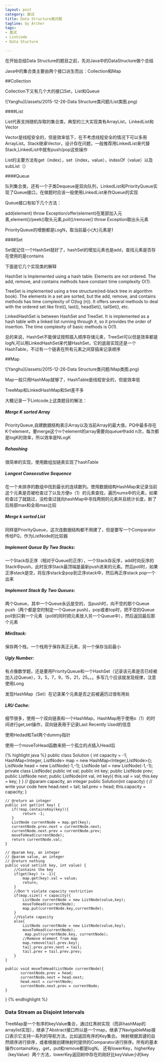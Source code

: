 ```yaml
---
layout: post
category: 面试
title: Data Structure类问题
tagline: by Archer
tags:
- 面试
- Lintcode
- Data Stucture

---
```


在开始总结Data Structure的题目之前，先对Java中的DataStructure做个总结

Java中的集合类主要由两个接口派生而出：Collection和Map

##Collection

Collection下又有几个大的接口Set，List和Queue

![Yanghu](/assets/2015-12-26-Data Structure类问题/List类图.png)

####List

List代表支持随机存取的集合类，典型的三大实现类有ArrayList，LinkedList和Vector

Vector是线程安全的，但是效率低下，在不考虑线程安全的情况下可以多用ArrayList。Stack继承Vector，设计存在问题，一般推荐用LinkedList来代替Stack,LinkedList中就有push/pop这些操作

List的主要方法有get（index），set（index，value），indexOf（value）以及subList（）

####Queue

队列集合类，还有一个子类Dequeue是双向队列，LinkedList和PriorityQueue实现了Queue接口，在做题时应该一般使用LinkedList来作Queue的实现

Queue接口有如下几个方法：

add(element) throw Exception/offer(element)在尾部加入元素,element()/peek()取头元素,poll()/remove() throw Exception取出头元素

PriorityQueue的增删都是LogN，取当前最小(大)元素是1

####Set

Set就记住一个HashSet就好了，hashSet的增加元素也是add，查找元素是否存在使用的是contains


下面是它几个实现类的解释

HashSet is Implemented using a hash table. Elements are not ordered. The add, remove, and contains methods have constant time complexity O(1).

TreeSet is implemented using a tree structure(red-black tree in algorithm book). The elements in a set are sorted, but the add, remove, and contains methods has time complexity of O(log (n)). It offers several methods to deal with the ordered set like first(), last(), headSet(), tailSet(), etc.

LinkedHashSet is between HashSet and TreeSet. It is implemented as a hash table with a linked list running through it, so it provides the order of insertion. The time complexity of basic methods is O(1).

总的来说，HashSet不能保证按照插入顺序存储元素，TreeSet可以但是效率都是logN,可以用LinkedHashSet来代替HashSet，它的底层实现还是一个HashTable，不过有一个链表在所有元素之间穿插来记录顺序

##Map

![Yanghu](/assets/2015-12-26-Data Structure类问题/Map类图.png)

Map一般只用HashMap就够了，HashTable是线程安全的，但是效率低

TreeMap和LinkedHashMap和Set差不多

大概记录一下Lintcode上这类题目的解法：
##### Merge K sorted Array

PriorityQueue,自建数据结构表示Array以及当前Array的最大值，PQ中最多存在K个element，要merge这个n个element的array需要向queue中add n次，每次都是logK的效率，所以效率是NLogK

##### Rehashing

很简单的实现，使用数组加链表实现了hashTable

##### Longest Consecutive Sequence

在一个未排序的数组中找到最长的连续数列。使用数据结构HashMap来记录当前这个元素是否被检查过了以及方便o（1）的元素查找，遍历nums中的元素，如果检查过了就跳过，没检查过就向hashMap中寻找两侧的元素并且统计长度，断了后局部max和全局max比较

#####  Merge k sorted List

 同样是PriorityQueue，这次连数据结构都不用建了，但是要写一个Comparator传给PQ，作为ListNode的比较器

##### Implement Queue By Two Stacks:

一个Stack存正序（相对于Queue的正序），一个Stack存反序，add时向反序的Stack中push，此时反序Stack最顶端是最新push进来的元素。然后poll时，如果正序stack是空，将反序stack全pop到正序stack中，然后再正序stack pop一个出来

##### Implement Stack By Two Queues:

两个Queue，其中一个Queue永远是空的，当push时，向不空的那个Queue push（两个都是空时制定一个Queue push)，pop或者top时，把不空的Queue poll到只剩一个元素（poll的同时把元素放入另一个Queue中），然后返回最后那个元素

##### MinStack:

保存两个栈，一个栈用于保存真正元素，另一个保存当前最小

##### Ugly Number:

有点像数学题，还是要用PriorityQueue和一个HashSet（记录该元素是否已经被加入过Queue），3，5，7，9，15，21，25。。。多写几个应该就发现规律，注意使用Long

发现HashMap（Set）在记录某个元素是否之前被遍历过很有用处

##### LRU Cache:

细节很多，使用一个双向链表和一个HashMap，HashMap用于使用o（1）的时间进行get,set操作，双向链表用于记录Last Recently Used的信息

使用Hedad和Tail两个dummy指针

使用一个moveToHead函数来把一个孤立的点插入Head后


{% highlight java %}
public class Solution {
    int capacity = -1;
    HashMap<Integer, ListNode> map = new HashMap<Integer,ListNode>();
    ListNode head = new ListNode(-1,-1);
    ListNode tail = new ListNode(-1,-1);
    private class ListNode{
        public int val;
        public int key;
        public ListNode prev;
        public ListNode next;
        public ListNode(int val, int key){
            this.val = val;
            this.key = key;
        }
    }
    // @param capacity, an integer
    public Solution(int capacity) {
        // write your code here
         head.next = tail;
        tail.prev = head;
        this.capacity = capacity;
    }

    // @return an integer
    public int get(int key) {
       if(!map.containsKey(key)){
            return -1;
       }
       ListNode currentNode = map.get(key);
       currentNode.prev.next = currentNode.next;
       currentNode.next.prev = currentNode.prev;
       moveToHead(currentNode);
       return currentNode.val;
    }

    // @param key, an integer
    // @param value, an integer
    // @return nothing
    public void set(int key, int value) {
        //Contains the key
        if(get(key) != -1){
            map.get(key).val = value;
            return;
        }
        //Don't violate capacity restriction
        if(map.size() < capacity){
            ListNode currentNode = new ListNode(value,key);
            moveToHead(currentNode);
            map.put(currentNode.key,currentNode);
        }
        //Violate capacity
        else{
            ListNode currentNode = new ListNode(value,key);
            moveToHead(currentNode);
             map.put(currentNode.key, currentNode);
            //Remove element from map
            map.remove(tail.prev.key);
            tail.prev.prev.next = tail;
            tail.prev = tail.prev.prev;
        }
    }

    public void moveToHead(ListNode currentNode){
           currentNode.prev = head;
           currentNode.next = head.next;
           head.next = currentNode;
           currentNode.next.prev = currentNode;
    }
}
{% endhighlight %}


### Data Stream as Disjoint Intervals

TreeMap是一个有序的keyValue集合，通过红黑树实现（而非hashMap的arraylist实现），继承了Abstract接口所以是一个map，继承了NavigableMap接口表示它支持一系列的导航方法，比如返回有序的Key集合。
映射根据其键的自然顺序进行排序，或者根据创建映射时提供的Comparator进行排序。所有的基本操作containsKey，get，put和remove都是logN。
还有lowerKey，higherKey（keyValue）两个方法，lowerKey返回树中存在的刚好比keyValue小的key
